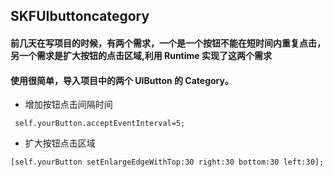  SKFUIbuttoncategory
--


#### 前几天在写项目的时候，有两个需求，一个是一个按钮不能在短时间内重复点击，另一个需求是扩大按钮的点击区域,利用 Runtime 实现了这两个需求
#### 使用很简单，导入项目中的两个 UIButton 的 Category。



* 增加按钮点击间隔时间



```objc
 self.yourButton.acceptEventInterval=5;
```




* 扩大按钮点击区域

```objc
[self.yourButton setEnlargeEdgeWithTop:30 right:30 bottom:30 left:30];
```
